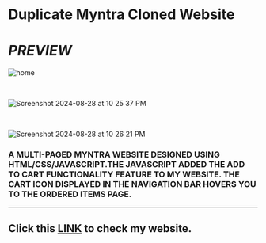 # Duplicate Myntra Cloned Website

<h1><i>PREVIEW</i></h1>


![home](https://github.com/user-attachments/assets/089902a6-2f30-4d4b-98f5-ba1081b0404d)

<br>

![Screenshot 2024-08-28 at 10 25 37 PM](https://github.com/user-attachments/assets/2dbf3775-3579-48a9-812c-5236b3514f7b)

<br>

![Screenshot 2024-08-28 at 10 26 21 PM](https://github.com/user-attachments/assets/12059596-e411-4b25-9fae-d66622ae7534)


<h3>A MULTI-PAGED MYNTRA WEBSITE DESIGNED USING HTML/CSS/JAVASCRIPT.THE JAVASCRIPT ADDED THE ADD TO CART FUNCTIONALITY FEATURE TO MY WEBSITE.
THE CART ICON DISPLAYED IN THE NAVIGATION BAR HOVERS YOU TO THE ORDERED ITEMS PAGE.</h3>

<hr>

<h2>Click this <a href=" https://technodeba.github.io/MyntraCustomisedClone/" >LINK</a> to check my website.</h2>
